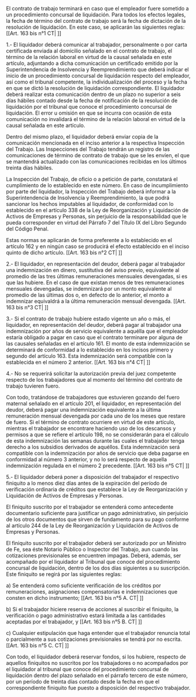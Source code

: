 El contrato de trabajo terminará en caso que el empleador fuere sometido a un procedimiento concursal de liquidación. Para todos los efectos legales, la fecha de término del contrato de trabajo será la fecha de dictación de la resolución de liquidación. En este caso, se aplicarán las siguientes reglas: [[Art. 163 bis n°1 CT| ]]

1.- El liquidador deberá comunicar al trabajador, personalmente o por carta certificada enviada al domicilio señalado en el contrato de trabajo, el término de la relación laboral en virtud de la causal señalada en este artículo, adjuntando a dicha comunicación un certificado emitido por la Superintendencia de Insolvencia y Reemprendimiento que deberá indicar el inicio de un procedimiento concursal de liquidación respecto del empleador, así como el tribunal competente, la individualización del proceso y la fecha en que se dictó la resolución de liquidación correspondiente. El liquidador deberá realizar esta comunicación dentro de un plazo no superior a seis días hábiles contado desde la fecha de notificación de la resolución de liquidación por el tribunal que conoce el procedimiento concursal de liquidación. El error u omisión en que se incurra con ocasión de esta comunicación no invalidará el término de la relación laboral en virtud de la causal señalada en este artículo.

Dentro del mismo plazo, el liquidador deberá enviar copia de la comunicación mencionada en el inciso anterior a la respectiva Inspección del Trabajo. Las Inspecciones del Trabajo tendrán un registro de las comunicaciones de término de contrato de trabajo que se les envíen, el que se mantendrá actualizado con las comunicaciones recibidas en los últimos treinta días hábiles.

La Inspección del Trabajo, de oficio o a petición de parte, constatará el cumplimiento de lo establecido en este número. En caso de incumplimiento por parte del liquidador, la Inspección del Trabajo deberá informar a la Superintendencia de Insolvencia y Reemprendimiento, la que podrá sancionar los hechos imputables al liquidador, de conformidad con lo establecido en el artículo 338 de la Ley de Reorganización y Liquidación de Activos de Empresas y Personas, sin perjuicio de la responsabilidad que le pueda corresponder en virtud del Párrafo 7 del Título IX del Libro Segundo del Código Penal.

Estas normas se aplicarán de forma preferente a lo establecido en el artículo 162 y en ningún caso se producirá el efecto establecido en el inciso quinto de dicho artículo. [[Art. 163 bis n°2 CT| ]]

2.- El liquidador, en representación del deudor, deberá pagar al trabajador una indemnización en dinero, sustitutiva del aviso previo, equivalente al promedio de las tres últimas remuneraciones mensuales devengadas, si es que las hubiere. En el caso de que existan menos de tres remuneraciones mensuales devengadas, se indemnizará por un monto equivalente al promedio de las últimas dos o, en defecto de lo anterior, el monto a indemnizar equivaldrá a la última remuneración mensual devengada. [[Art. 163 bis n°3 CT| ]]

3.- Si el contrato de trabajo hubiere estado vigente un año o más, el liquidador, en representación del deudor, deberá pagar al trabajador una indemnización por años de servicio equivalente a aquélla que el empleador estaría obligado a pagar en caso que el contrato terminare por alguna de las causales señaladas en el artículo 161. El monto de esta indemnización se determinará de conformidad a lo establecido en los incisos primero y segundo del artículo 163. Esta indemnización será compatible con la establecida en el número 2 anterior. [[Art. 163 bis n°4 CT| ]]

4.- No se requerirá solicitar la autorización previa del juez competente respecto de los trabajadores que al momento del término del contrato de trabajo tuvieren fuero.

Con todo, tratándose de trabajadores que estuvieren gozando del fuero maternal señalado en el artículo 201, el liquidador, en representación del deudor, deberá pagar una indemnización equivalente a la última remuneración mensual devengada por cada uno de los meses que restare de fuero. Si el término de contrato ocurriere en virtud de este artículo, mientras el trabajador se encontrare haciendo uso de los descansos y permisos a que se refiere el artículo 198, no se considerarán para el cálculo de esta indemnización las semanas durante las cuales el trabajador tenga derecho a los subsidios derivados de aquéllos. Esta indemnización será compatible con la indemnización por años de servicio que deba pagarse en conformidad al número 3 anterior, y no lo será respecto de aquella indemnización regulada en el número 2 precedente. [[Art. 163 bis n°5 CT| ]]

5.- El liquidador deberá poner a disposición del trabajador el respectivo finiquito a lo menos diez días antes de la expiración del período de verificación ordinaria de créditos que establece la Ley de Reorganización y Liquidación de Activos de Empresas y Personas.

El finiquito suscrito por el trabajador se entenderá como antecedente documentario suficiente para justificar un pago administrativo, sin perjuicio de los otros documentos que sirven de fundamento para su pago conforme al artículo 244 de la Ley de Reorganización y Liquidación de Activos de Empresas y Personas.

El finiquito suscrito por el trabajador deberá ser autorizado por un Ministro de Fe, sea éste Notario Público o Inspector del Trabajo, aun cuando las cotizaciones previsionales se encuentren impagas. Deberá, además, ser acompañado por el liquidador al Tribunal que conoce del procedimiento concursal de liquidación, dentro de los dos días siguientes a su suscripción. Este finiquito se regirá por las siguientes reglas:

a) Se entenderá como suficiente verificación de los créditos por remuneraciones, asignaciones compensatorias e indemnizaciones que consten en dicho instrumento; [[Art. 163 bis n°5 A. CT| ]]

b) Si el trabajador hiciere reserva de acciones al suscribir el finiquito, la verificación o pago administrativo estará limitada a las cantidades aceptadas por el trabajador, y [[Art. 163 bis n°5 B. CT| ]]

c) Cualquier estipulación que haga entender que el trabajador renuncia total o parcialmente a sus cotizaciones previsionales se tendrá por no escrita. [[Art. 163 bis n°5 C. CT| ]]

Con todo, el liquidador deberá reservar fondos, si los hubiere, respecto de aquellos finiquitos no suscritos por los trabajadores o no acompañados por el liquidador al tribunal que conoce del procedimiento concursal de liquidación dentro del plazo señalado en el párrafo tercero de este número, por un período de treinta días contado desde la fecha en que el correspondiente finiquito fue puesto a disposición del respectivo trabajador.